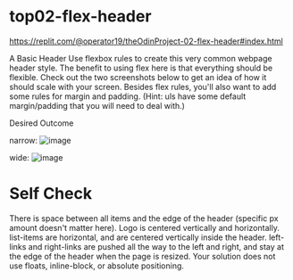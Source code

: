 # top02-flex-header
https://replit.com/@operator19/theOdinProject-02-flex-header#index.html

A Basic Header
Use flexbox rules to create this very common webpage header style. The benefit to using flex here is that everything should be flexible. Check out the two screenshots below to get an idea of how it should scale with your screen. Besides flex rules, you'll also want to add some rules for margin and padding. (Hint: uls have some default margin/padding that you will need to deal with.)

Desired Outcome

narrow: ![image](https://user-images.githubusercontent.com/70670914/218986386-29fd036b-fd45-4d1a-ab47-dfd44bef43fd.png)

wide: 
![image](https://user-images.githubusercontent.com/70670914/218986437-6fbb972b-7732-46da-856a-1f57ab8675a0.png)


# Self Check
There is space between all items and the edge of the header (specific px amount doesn't matter here).
Logo is centered vertically and horizontally.
list-items are horizontal, and are centered vertically inside the header.
left-links and right-links are pushed all the way to the left and right, and stay at the edge of the header when the page is resized.
Your solution does not use floats, inline-block, or absolute positioning.
